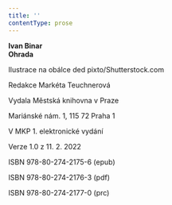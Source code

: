 ```yaml
---
title: ''
contentType: prose
---
```


<section>

**Ivan Binar  
Ohrada**

</section>

<section>

Ilustrace na obálce ded pixto/Shutterstock.com

Redakce Markéta Teuchnerová

</section>

<section>

Vydala Městská knihovna v Praze

Mariánské nám. 1, 115 72 Praha 1

</section>

<section>

V MKP 1. elektronické vydání

Verze 1.0 z 11. 2. 2022

</section>

<section>

ISBN 978-80-274-2175-6 (epub)

ISBN 978-80-274-2176-3 (pdf)

ISBN 978-80-274-2177-0 (prc)

</section>
